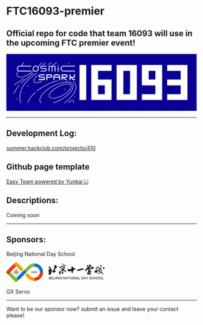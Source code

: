 # FTC16093-premier

## Official repo for code that team 16093 will use in the upcoming FTC premier event!

![banner](docs/assets/banner.png)

---

## Development Log:

[summer.hackclub.com/projects/410](https://summer.hackclub.com/projects/410)


## Github page template

[Easy Team powered by Yunkai Li](https://github.com/xiaokai-lyk/EasyTeam)

## Descriptions:

Coming soon

---

## Sponsors:

Beijing National Day School

![BNDS logo](docs/assets/bnds_logo.png)

GX Servo

---

Want to be our sponsor now? submit an issue and leave your contact please!
